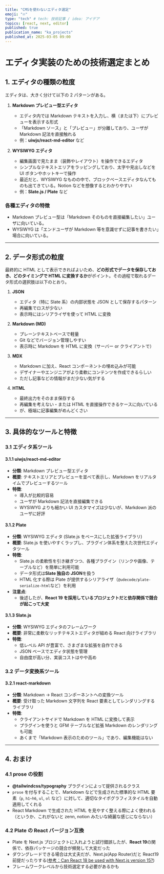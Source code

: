 ```yaml
---
title: "CMSを使わないエディタ選定"
emoji: "🔥"
type: "tech" # tech: 技術記事 / idea: アイデア
topics: [react, next, editor]
published: true
publication_name: "ka_projects"
published_at: 2025-03-05 09:00
---
```


# エディタ実装のための技術選定まとめ

## 1. エディタの種類の粒度

エディタは、大きく分けて以下の 2 パターンがある。

1. **Markdown プレビュー型エディタ**

   - エディタ内では Markdown テキストを入力し、横（または下）にプレビューを表示する形式
   - 「Markdown ソース」と「プレビュー」が分離しており、ユーザが Markdown 記法を直接触れる
   - 例：**uiwjs/react-md-editor** など

2. **WYSIWYG エディタ**
   - 編集画面で見たまま（装飾やレイアウト）を操作できるエディタ
   - シンプルなテキストエリアをラッピングしており、太字や見出しなどを UI ボタンやホットキーで操作
   - 最近だと、WYSIWYG なものの中で、ブロックベースエディタなんてものも出てきている。Notion などを想像するとわかりやすい
   - 例：**Slate.js / Plate** など

### 各種エディタの特徴

- Markdown プレビュー型は「Markdown そのものを直接編集したい」ユーザに向いている。
- WYSIWYG は「エンドユーザが Markdown 等を意識せずに記事を書きたい」場合に向いている。

---

## 2. データ形式の粒度

最終的に HTML として表示できればよいため、**どの形式でデータを保存しておき、どのタイミングで HTML に変換するか**がポイント。その過程で取れるデータ形式の選択肢は以下のとおり。

1. **JSON**

   - エディタ（特に Slate 系）の内部状態を JSON として保存するパターン
   - 再編集でロスが少ない
   - 表示時にはシリアライザを使って HTML に変換

2. **Markdown (MD)**

   - プレーンテキストベースで軽量
   - Git などでバージョン管理しやすい
   - 表示時に Markdown を HTML に変換（サーバー or クライアントで）

3. **MDX**

   - Markdown に加え、React コンポーネントの埋め込みが可能
   - デザイナーやエンジニアがより柔軟にコンテンツを作成できるらしい
   - ただし記事などの情報がまだ少ない気がする

4. **HTML**
   - 最終出力をそのまま保存する
   - 再編集を考えない・または HTML を直接操作できるケースに向いている
   - が、極端に記事編集がめんどくさい

---

## 3. 具体的なツールと特徴

### 3.1 エディタ系ツール

#### 3.1.1 uiwjs/react-md-editor

- **分類**: Markdown プレビュー型エディタ
- **概要**: テキストエリアとプレビューを並べて表示し、Markdown をリアルタイムでプレビューするツール
- **特徴**:
  - 導入が比較的容易
  - ユーザが Markdown 記法を直接編集できる
  - WYSIWYG よりも細かい UI カスタマイズは少ないが、Markdown 派のユーザに好評

#### 3.1.2 Plate

- **分類**: WYSIWYG エディタ (Slate.js をベースにした拡張ライブラリ)
- **概要**: Slate.js を使いやすくラップし、プラグイン体系を整えた次世代エディタツール
- **特徴**:
  - Slate.js の柔軟性を引き継ぎつつ、各種プラグイン（リンクや画像、テーブルなど）を簡単に利用可能
  - データ形式は**Slate 独自の JSON**を扱う
  - HTML 化する際は Plate が提供するシリアライザ（`@udecode/plate-serialize-html`など）を利用
- **注意点**:
  - 後述したが、**React 19 を採用しているプロジェクトだと依存関係で競合が起こって大変**

#### 3.1.3 Slate.js

- **分類**: WYSIWYG エディタのフレームワーク
- **概要**: 非常に柔軟なリッチテキストエディタが組める React 向けライブラリ
- **特徴**:
  - 低レベル API が豊富で、さまざまな拡張を自作できる
  - JSON ベースでエディタ状態を管理
  - 自由度が高い分、実装コストはやや高め

### 3.2 データ変換系ツール

#### 3.2.1 react-markdown

- **分類**: Markdown → React コンポーネントへの変換ツール
- **概要**: 受け取った Markdown 文字列を React 要素としてレンダリングするライブラリ
- **特徴**:
  - クライアントサイドで Markdown を HTML に変換して表示
  - プラグインを使うと GFM テーブルなど拡張 Markdown のレンダリングも可能
  - あくまで「Markdown 表示のためのツール」であり、編集機能はない

---

## 4. おまけ

### 4.1 prose の役割

- **@tailwindcss/typography** プラグインによって提供されるクラス
- `prose` を付与することで、Markdown などで生成された標準的な HTML 要素（`p`, `h1~h6`, `ul`, `ol` など）に対して、適切なタイポグラフィスタイルを自動適用してくれる
- React Markdown で生成された HTML を見やすく整える際によく使われる（というか、これがないと zenn, notion みたいな綺麗な感じにならない）

### 4.2 Plate の React バージョン互換

- Plate を Next.js プロジェクトに入れようと試行錯誤したが、**React 19**の関係で、依存パッケージの競合が頻発して大変だった
- ダウングレードできる場合は大丈夫だが、Next.js(App Router)だと React19 前提だったりする([参考：Can React 18 be used with Next.js version 15?](https://github.com/vercel/next.js/discussions/72795))
- フレームワークレベルから技術選定する必要があるかも
